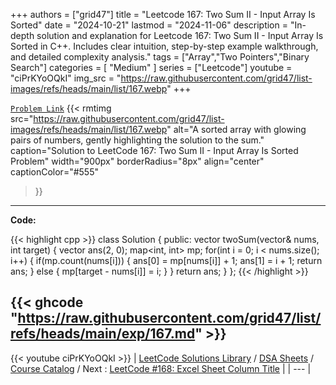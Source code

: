 
+++
authors = ["grid47"]
title = "Leetcode 167: Two Sum II - Input Array Is Sorted"
date = "2024-10-21"
lastmod = "2024-11-06"
description = "In-depth solution and explanation for Leetcode 167: Two Sum II - Input Array Is Sorted in C++. Includes clear intuition, step-by-step example walkthrough, and detailed complexity analysis."
tags = ["Array","Two Pointers","Binary Search"]
categories = [
    "Medium"
]
series = ["Leetcode"]
youtube = "ciPrKYoOQkI"
img_src = "https://raw.githubusercontent.com/grid47/list-images/refs/heads/main/list/167.webp"
+++



[`Problem Link`](https://leetcode.com/problems/two-sum-ii-input-array-is-sorted/description/)
{{< rmtimg 
    src="https://raw.githubusercontent.com/grid47/list-images/refs/heads/main/list/167.webp" 
    alt="A sorted array with glowing pairs of numbers, gently highlighting the solution to the sum."
    caption="Solution to LeetCode 167: Two Sum II - Input Array Is Sorted Problem"
    width="900px"
    borderRadius="8px"
    align="center" 
    captionColor="#555"
>}}
---
**Code:**

{{< highlight cpp >}}
class Solution {
public:
    vector<int> twoSum(vector<int>& nums, int target) {
        vector<int> ans(2, 0);
        map<int, int> mp;
        for(int i = 0; i < nums.size(); i++) {
            if(mp.count(nums[i])) {
                ans[0] = mp[nums[i]] + 1;
                ans[1] = i + 1;
                return ans;
            } else {
                mp[target - nums[i]] = i;
            }
        }
        return ans;
    }
};
{{< /highlight >}}

{{< ghcode "https://raw.githubusercontent.com/grid47/list/refs/heads/main/exp/167.md" >}}
---
{{< youtube ciPrKYoOQkI >}}
| [LeetCode Solutions Library](https://grid47.xyz/leetcode/) / [DSA Sheets](https://grid47.xyz/sheets/) / [Course Catalog](https://grid47.xyz/courses/) / Next : [LeetCode #168: Excel Sheet Column Title](https://grid47.xyz/leetcode/solution-168-excel-sheet-column-title/) |
| --- |
